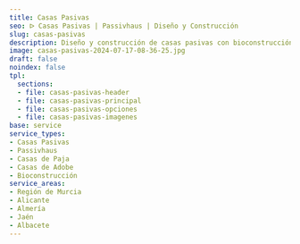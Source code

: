 ```yaml
---
title: Casas Pasivas
seo: ᐅ Casas Pasivas | Passivhaus | Diseño y Construcción
slug: casas-pasivas
description: Diseño y construcción de casas pasivas con bioconstrucción y sistema modular. Unifamiliares, cohousing y reformas. Salud, confort y máxima eficiencia.
image: casas-pasivas-2024-07-17-08-36-25.jpg
draft: false
noindex: false
tpl:
  sections:
  - file: casas-pasivas-header
  - file: casas-pasivas-principal
  - file: casas-pasivas-opciones
  - file: casas-pasivas-imagenes
base: service
service_types:
- Casas Pasivas
- Passivhaus
- Casas de Paja
- Casas de Adobe
- Bioconstrucción
service_areas:
- Región de Murcia
- Alicante
- Almería
- Jaén
- Albacete
---
```

